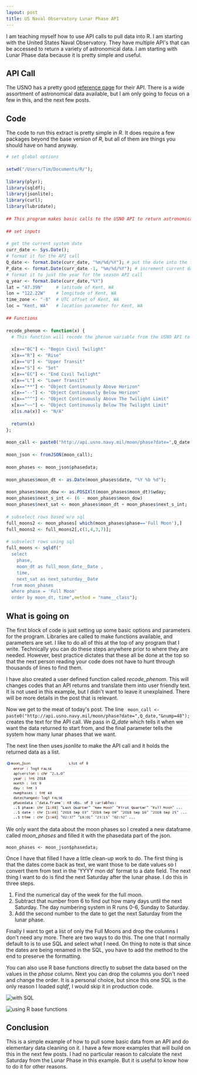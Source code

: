 ```yaml
---
layout: post
title: US Naval Observatory Lunar Phase API
---
```


I am teaching myself how to use API calls to pull data into R.  I am starting with the United States Naval Observatory.  They have multiple API's that can be accessed to return a variety of astronomical data.  I am starting with Lunar Phase data because it is pretty simple and useful.

## API Call

The USNO has a pretty good [reference page](http://aa.usno.navy.mil/data/docs/api.php) for their API.  There is a wide assortment of astronomical data available, but I am only going to focus on a few in this, and the next few posts.

## Code

The code to run this extract is pretty simple in *R*.  It does require a few packages beyond the base version of *R*, but all of them are things you should have on hand anyway.

``` r
# set global options

setwd("/Users/Tim/Documents/R/"); 

library(plyr);
library(sqldf);
library(jsonlite);
library(curl);
library(lubridate);

## This program makes basic calls to the USNO API to return astronomical data

## set inputs

# get the current system date
curr_date <- Sys.Date();
# format it for the API call
Q_date <- format.Date(curr_date, "%m/%d/%Y"); # put the date into the format used by the API
P_date <- format.Date(curr_date -1, "%m/%d/%Y"); # increment current date by -1 in API format
# format it to just the year for the season API call
q_year <- format.Date(curr_date,"%Y")
lat = "47.39N"     # latitude of Kent, WA
lon = "122.22W"    # longitude of Kent, WA
time_zone <- "-8"  # UTC offset of Kent, WA
loc = "Kent, WA"   # location parameter for Kent, WA

## Functions

recode_phenom <- function(x) {
  # This function will recode the phenom variable from the USNO API to a full text version for easy reading
  
  x[x=="BC"] <- "Begin Civil Twilight"
  x[x=="R"] <- "Rise"
  x[x=="U"] <- "Upper Transit"
  x[x=="S"] <- "Set"
  x[x=="EC"] <- "End Civil Twilight"
  x[x=="L"] <- "Lower Transitt"
  x[x=="**"] <- "Object Continuously Above Horizon"
  x[x=="--"] <- "Object Continuously Below Horizon"
  x[x=="^^"] <- "Object Continuously Above The Twilight Limit"
  x[x=="~~"] <- "Object Continuously Below The Twilight Limit"
  x[is.na(x)] <- "N/A"
  
  return(x)
};

moon_call <- paste0("http://api.usno.navy.mil/moon/phase?date=",Q_date,"&nump=48");

moon_json <- fromJSON(moon_call);

moon_phases <- moon_json$phasedata;

moon_phases$moon_dt <- as.Date(moon_phases$date, "%Y %b %d");

moon_phases$moon_dow <- as.POSIXlt(moon_phases$moon_dt)$wday;
moon_phases$next_s_int <- (6 - moon_phases$moon_dow)
moon_phases$next_sat <- moon_phases$moon_dt + moon_phases$next_s_int;

# subselect rows based w/o sql
full_moons2 <- moon_phases[ which(moon_phases$phase=='Full Moon'),]
full_moons2 <- full_moons2[,c(1,4,3,7)];

# subselect rows using sql
full_moons <- sqldf("
  select
    phase,
    moon_dt as full_moon_date__Date ,
    time,
    next_sat as next_saturday__Date
  from moon_phases
  where phase = 'Full Moon'
  order by moon_dt, time",method = "name__class");

```

## What is going on

The first block of code is just setting up some basic options and parameters for the program.  Libraries are called to make functions available, and parameters are set.  I like to do all of this at the top of any program that I write.  Technically you can do these steps anywhere prior to where they are needed.  However, best practice dictates that these all be done at the top so that the next person reading your code does not have to hunt through thousands of lines to find them.

I have also created a user defined function called _recode_phenom_.  This will changes codes that an API returns and translate them into user friendly text.  It is not used in this example, but I didn't want to leave it unexplained.  There will be more details in the post that is relevant.

Now we get to the meat of today's post.  The line ``` moon_call <- paste0("http://api.usno.navy.mil/moon/phase?date=",Q_date,"&nump=48");``` creates the text for the API call.  We pass in _Q_date_ which tells it when we want the data returned to start from, and the final parameter tells the system how many lunar phases that we want.

The next line then uses *jsonlite* to make the API call and it holds the returned data as a list.

![moon phases json list](/images/20180904-moon-phases-raw.PNG)

We only want the data about the moon phases so I created a new dataframe called *moon_phases* and filled it with the phasedata part of the json.

``` moon_phases <- moon_json$phasedata; ```

Once I have that filled I have a little clean-up work to do.  The first thing is that the dates come back as text, we want those to be date values so I convert them from text in the 'YYYY mon dd' format to a date field.  The next thing I want to do is find the next Saturday after the lunar phase.  I do this in three steps.

1. Find the numerical day of the week for the full moon.
2. Subtract that number from 6 to find out how many days until the next Saturday.  The day numbering system in R runs 0-6, Sunday to Saturday.
3. Add the second number to the date to get the next Saturday from the lunar phase.

Finally I want to get a list of only the Full Moons and drop the columns I don't need any more.  There are two ways to do this.  The one that I normally default to is to use SQL and select what I need.  On thing to note is that since the dates are being renamed in the SQL, you have to add the method to the end to preserve the formatting.

You can also use R base functions directly to subset the data based on the values in the *phase* column.  Next you can drop the columns you don't need and change the order.  It is a personal choice, but since this one SQL is the only reason I loaded *sqldf*, I would skip it in production code.

![with SQL](/images/20180904-full-moons.PNG)

![using R base functions](/images/20180904-full-moons2.PNG)

## Conclusion

This is a simple example of how to pull some basic data from an API and do elementary data cleaning on it.  I have a few more examples that will build on this in the next few posts.  I had no particular reason to calculate the next Saturday from the Lunar Phase in this example.  But it is useful to know how to do it for other reasons.

